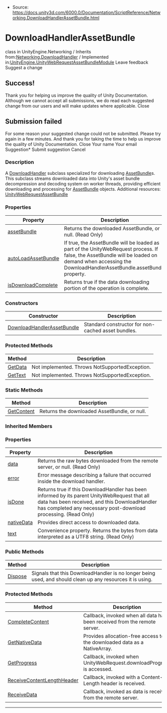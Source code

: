 * Source: https://docs.unity3d.com/6000.0/Documentation/ScriptReference/Networking.DownloadHandlerAssetBundle.html

# DownloadHandlerAssetBundle
class in UnityEngine.Networking
/
Inherits from:[Networking.DownloadHandler](https://docs.unity3d.com/6000.0/Documentation/ScriptReference/Networking.DownloadHandler.html)
/
Implemented in:[UnityEngine.UnityWebRequestAssetBundleModule](https://docs.unity3d.com/6000.0/Documentation/ScriptReference/UnityEngine.UnityWebRequestAssetBundleModule.html)
Leave feedback
Suggest a change
## Success!
Thank you for helping us improve the quality of Unity Documentation. Although we cannot accept all submissions, we do read each suggested change from our users and will make updates where applicable.
Close
## Submission failed
For some reason your suggested change could not be submitted. Please <a>try again</a> in a few minutes. And thank you for taking the time to help us improve the quality of Unity Documentation.
Close
Your name Your email Suggestion* Submit suggestion
Cancel
### Description
A [DownloadHandler](https://docs.unity3d.com/6000.0/Documentation/ScriptReference/Networking.DownloadHandler.html) subclass specialized for downloading [AssetBundle](https://docs.unity3d.com/6000.0/Documentation/ScriptReference/AssetBundle.html)s.
This subclass streams downloaded data into Unity's asset bundle decompression and decoding system on worker threads, providing efficient downloading and processing for [AssetBundle](https://docs.unity3d.com/6000.0/Documentation/ScriptReference/AssetBundle.html) objects. Additional resources: [UnityWebRequestAssetBundle](https://docs.unity3d.com/6000.0/Documentation/ScriptReference/Networking.UnityWebRequestAssetBundle.html)
### Properties
Property | Description  
---|---  
[assetBundle](https://docs.unity3d.com/6000.0/Documentation/ScriptReference/Networking.DownloadHandlerAssetBundle-assetBundle.html) | Returns the downloaded AssetBundle, or null. (Read Only)  
[autoLoadAssetBundle](https://docs.unity3d.com/6000.0/Documentation/ScriptReference/Networking.DownloadHandlerAssetBundle-autoLoadAssetBundle.html) | If true, the AssetBundle will be loaded as part of the UnityWebRequest process. If false, the AssetBundle will be loaded on demand when accessing the DownloadHandlerAssetBundle.assetBundle property.  
[isDownloadComplete](https://docs.unity3d.com/6000.0/Documentation/ScriptReference/Networking.DownloadHandlerAssetBundle-isDownloadComplete.html) | Returns true if the data downloading portion of the operation is complete.  
### Constructors
Constructor | Description  
---|---  
[DownloadHandlerAssetBundle](https://docs.unity3d.com/6000.0/Documentation/ScriptReference/Networking.DownloadHandlerAssetBundle-ctor.html) | Standard constructor for non-cached asset bundles.  
### Protected Methods
Method | Description  
---|---  
[GetData](https://docs.unity3d.com/6000.0/Documentation/ScriptReference/Networking.DownloadHandlerAssetBundle.GetData.html) | Not implemented. Throws NotSupportedException.  
[GetText](https://docs.unity3d.com/6000.0/Documentation/ScriptReference/Networking.DownloadHandlerAssetBundle.GetText.html) | Not implemented. Throws NotSupportedException.  
### Static Methods
Method | Description  
---|---  
[GetContent](https://docs.unity3d.com/6000.0/Documentation/ScriptReference/Networking.DownloadHandlerAssetBundle.GetContent.html) | Returns the downloaded AssetBundle, or null.  
### Inherited Members
### Properties
Property | Description  
---|---  
[data](https://docs.unity3d.com/6000.0/Documentation/ScriptReference/Networking.DownloadHandler-data.html) | Returns the raw bytes downloaded from the remote server, or null. (Read Only)  
[error](https://docs.unity3d.com/6000.0/Documentation/ScriptReference/Networking.DownloadHandler-error.html) | Error message describing a failure that occurred inside the download handler.  
[isDone](https://docs.unity3d.com/6000.0/Documentation/ScriptReference/Networking.DownloadHandler-isDone.html) | Returns true if this DownloadHandler has been informed by its parent UnityWebRequest that all data has been received, and this DownloadHandler has completed any necessary post-download processing. (Read Only)  
[nativeData](https://docs.unity3d.com/6000.0/Documentation/ScriptReference/Networking.DownloadHandler-nativeData.html) | Provides direct access to downloaded data.  
[text](https://docs.unity3d.com/6000.0/Documentation/ScriptReference/Networking.DownloadHandler-text.html) | Convenience property. Returns the bytes from data interpreted as a UTF8 string. (Read Only)  
### Public Methods
Method | Description  
---|---  
[Dispose](https://docs.unity3d.com/6000.0/Documentation/ScriptReference/Networking.DownloadHandler.Dispose.html) | Signals that this DownloadHandler is no longer being used, and should clean up any resources it is using.  
### Protected Methods
Method | Description  
---|---  
[CompleteContent](https://docs.unity3d.com/6000.0/Documentation/ScriptReference/Networking.DownloadHandler.CompleteContent.html) | Callback, invoked when all data has been received from the remote server.  
[GetNativeData](https://docs.unity3d.com/6000.0/Documentation/ScriptReference/Networking.DownloadHandler.GetNativeData.html) | Provides allocation-free access to the downloaded data as a NativeArray.  
[GetProgress](https://docs.unity3d.com/6000.0/Documentation/ScriptReference/Networking.DownloadHandler.GetProgress.html) | Callback, invoked when UnityWebRequest.downloadProgress is accessed.  
[ReceiveContentLengthHeader](https://docs.unity3d.com/6000.0/Documentation/ScriptReference/Networking.DownloadHandler.ReceiveContentLengthHeader.html) | Callback, invoked with a Content-Length header is received.  
[ReceiveData](https://docs.unity3d.com/6000.0/Documentation/ScriptReference/Networking.DownloadHandler.ReceiveData.html) | Callback, invoked as data is received from the remote server.  
* * *
